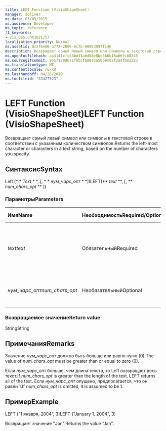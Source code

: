 ```yaml
---
title: LEFT Function (VisioShapeSheet)
manager: soliver
ms.date: 03/09/2015
ms.audience: Developer
ms.topic: reference
f1_keywords:
- Vis_DSS.chm1021757
localization_priority: Normal
ms.assetid: 0c2f6e06-b772-2006-ec7b-8695d097f146
description: Возвращает самый левый символ или символы в текстовой строке в соответствии с указанным количеством символов.
ms.openlocfilehash: aa4141cfc53bd41a6d58e8bc666b18a06fc80245
ms.sourcegitcommit: 8657170d071f9bcf680aba50b9c07f2a4fb82283
ms.translationtype: MT
ms.contentlocale: ru-RU
ms.lasthandoff: 04/28/2019
ms.locfileid: "33427523"
---
```

# <a name="left-function-visioshapesheet"></a><span data-ttu-id="dc201-103">LEFT Function (VisioShapeSheet)</span><span class="sxs-lookup"><span data-stu-id="dc201-103">LEFT Function (VisioShapeSheet)</span></span>

<span data-ttu-id="dc201-104">Возвращает самый левый символ или символы в текстовой строке в соответствии с указанным количеством символов.</span><span class="sxs-lookup"><span data-stu-id="dc201-104">Returns the left-most character or characters in a text string, based on the number of characters you specify.</span></span>
  
## <a name="syntax"></a><span data-ttu-id="dc201-105">Синтаксис</span><span class="sxs-lookup"><span data-stu-id="dc201-105">Syntax</span></span>

<span data-ttu-id="dc201-106">Left (\* \* *Text* \* \*, [, \* \* *нум_чарс_опт* \* \*])</span><span class="sxs-lookup"><span data-stu-id="dc201-106">LEFT(\*\* *text* \*\*, [, \*\* *num_chars_opt* \*\* ])</span></span> 
  
### <a name="parameters"></a><span data-ttu-id="dc201-107">Параметры</span><span class="sxs-lookup"><span data-stu-id="dc201-107">Parameters</span></span>

|<span data-ttu-id="dc201-108">**Имя**</span><span class="sxs-lookup"><span data-stu-id="dc201-108">**Name**</span></span>|<span data-ttu-id="dc201-109">**Необходимость**</span><span class="sxs-lookup"><span data-stu-id="dc201-109">**Required/Optional**</span></span>|<span data-ttu-id="dc201-110">**Тип данных**</span><span class="sxs-lookup"><span data-stu-id="dc201-110">**Data Type**</span></span>|<span data-ttu-id="dc201-111">**Описание**</span><span class="sxs-lookup"><span data-stu-id="dc201-111">**Description**</span></span>|
|:-----|:-----|:-----|:-----|
| <span data-ttu-id="dc201-112">_text_</span><span class="sxs-lookup"><span data-stu-id="dc201-112">_text_</span></span> <br/> |<span data-ttu-id="dc201-113">Обязательный</span><span class="sxs-lookup"><span data-stu-id="dc201-113">Required</span></span>  <br/> |<span data-ttu-id="dc201-114">**String**</span><span class="sxs-lookup"><span data-stu-id="dc201-114">**String**</span></span> <br/> |<span data-ttu-id="dc201-115">Текстовая строка, содержащая символы, которые необходимо извлечь.</span><span class="sxs-lookup"><span data-stu-id="dc201-115">The text string that contains the characters you want to extract.</span></span>  <br/> |
| <span data-ttu-id="dc201-116">_нум_чарс_опт_</span><span class="sxs-lookup"><span data-stu-id="dc201-116">_num_chars_opt_</span></span> <br/> |<span data-ttu-id="dc201-117">Необязательный</span><span class="sxs-lookup"><span data-stu-id="dc201-117">Optional</span></span>  <br/> |<span data-ttu-id="dc201-118">**Числовой**</span><span class="sxs-lookup"><span data-stu-id="dc201-118">**Numeric**</span></span> <br/> |<span data-ttu-id="dc201-119">Число знаков, которое необходимо извлечь.</span><span class="sxs-lookup"><span data-stu-id="dc201-119">The number of characters you want to extract.</span></span>  <br/> |
   
### <a name="return-value"></a><span data-ttu-id="dc201-120">Возвращаемое значение</span><span class="sxs-lookup"><span data-stu-id="dc201-120">Return value</span></span>

<span data-ttu-id="dc201-121">String</span><span class="sxs-lookup"><span data-stu-id="dc201-121">String</span></span>
  
## <a name="remarks"></a><span data-ttu-id="dc201-122">Примечания</span><span class="sxs-lookup"><span data-stu-id="dc201-122">Remarks</span></span>

<span data-ttu-id="dc201-123">Значение _нум_чарс_опт_ должно быть больше или равно нулю (0).</span><span class="sxs-lookup"><span data-stu-id="dc201-123">The value of  _num_chars_opt_ must be greater than or equal to zero (0).</span></span> 
  
<span data-ttu-id="dc201-124">Если _нум_чарс_опт_ больше, чем длина текста, то Left возвращает весь текст.</span><span class="sxs-lookup"><span data-stu-id="dc201-124">If  _num_chars_opt_ is greater than the length of the text, LEFT returns all of the text.</span></span> <span data-ttu-id="dc201-125">Если _нум_чарс_опт_ опущено, предполагается, что он равен 1.</span><span class="sxs-lookup"><span data-stu-id="dc201-125">If  _num_chars_opt_ is omitted, it is assumed to be 1.</span></span> 
  
## <a name="example"></a><span data-ttu-id="dc201-126">Пример</span><span class="sxs-lookup"><span data-stu-id="dc201-126">Example</span></span>

<span data-ttu-id="dc201-127">LEFT ("1 января, 2004", 3)</span><span class="sxs-lookup"><span data-stu-id="dc201-127">LEFT ("January 1, 2004", 3)</span></span> 
  
<span data-ttu-id="dc201-128">Возвращает значение "Jan".</span><span class="sxs-lookup"><span data-stu-id="dc201-128">Returns the value "Jan".</span></span> 
  

